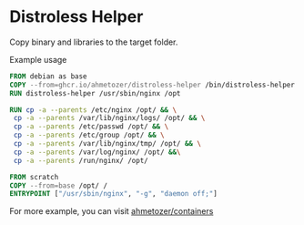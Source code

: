 # Distroless Helper

Copy binary and libraries to the target folder.

Example usage

```Dockerfile
FROM debian as base
COPY --from=ghcr.io/ahmetozer/distroless-helper /bin/distroless-helper /bin/distroless-helper
RUN distroless-helper /usr/sbin/nginx /opt

RUN cp -a --parents /etc/nginx /opt/ && \
 cp -a --parents /var/lib/nginx/logs/ /opt/ && \
 cp -a --parents /etc/passwd /opt/ && \
 cp -a --parents /etc/group /opt/ && \
 cp -a --parents /var/lib/nginx/tmp/ /opt/ && \
 cp -a --parents /var/log/nginx/ /opt/ &&\
 cp -a --parents /run/nginx/ /opt/

FROM scratch
COPY --from=base /opt/ /
ENTRYPOINT ["/usr/sbin/nginx", "-g", "daemon off;"]
```

For more example, you can visit [ahmetozer/containers](github.com/ahmetozer/containers)
